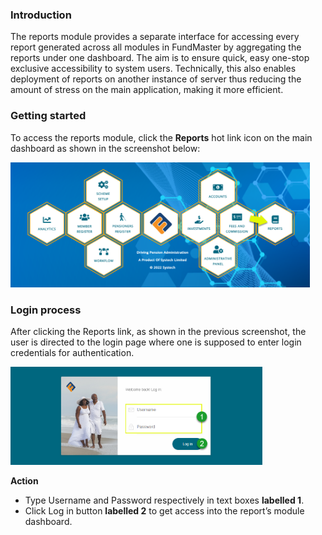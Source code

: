 ### Introduction

The reports module provides a separate interface for accessing every report generated across all modules in FundMaster by aggregating the reports under one dashboard. The aim is to ensure quick, easy one-stop exclusive accessibility to system users.  Technically, this also enables deployment of reports on another instance of server thus reducing the amount of stress on the main application, making it more efficient. 


### Getting started

To access the reports module, click the **Reports** hot link icon on the main dashboard as shown in the screenshot below: 

<img  alt="Reports Module" width="95%" height="auto"  class="center"  src="../media9/dash.png"> 


### Login process

After clicking the Reports link, as shown in the previous screenshot, the user is directed to the login page where one is supposed to enter login credentials for authentication.

<img  alt="Reports Module" width="80%" height="auto"  class="center"  src="../media9/login.png"> 


**Action**

- Type Username and Password respectively in text boxes **labelled 1**.
- Click Log in button **labelled 2** to get access into the report’s module dashboard. 